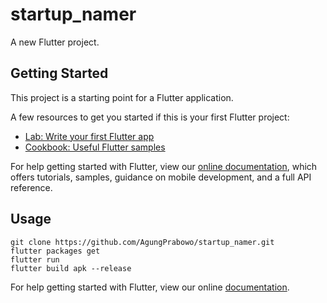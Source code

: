 # startup_namer

A new Flutter project.

## Getting Started

This project is a starting point for a Flutter application.

A few resources to get you started if this is your first Flutter project:

- [Lab: Write your first Flutter app](https://flutter.dev/docs/get-started/codelab)
- [Cookbook: Useful Flutter samples](https://flutter.dev/docs/cookbook)

For help getting started with Flutter, view our
[online documentation](https://flutter.dev/docs), which offers tutorials,
samples, guidance on mobile development, and a full API reference.

## Usage
```
git clone https://github.com/AgungPrabowo/startup_namer.git
flutter packages get
flutter run
flutter build apk --release
```
For help getting started with Flutter, view our online
[documentation](https://flutter.io/).